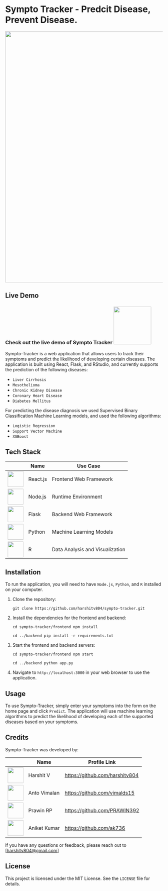 # Sympto Tracker - Predcit Disease, Prevent Disease.

<center><img src="https://user-images.githubusercontent.com/100853494/236436577-84e920c1-c6c0-4610-8aea-3b7f004a6dfd.png" width="800" height="auto"></center>

## Live Demo
### Check out the live demo of Sympto Tracker <a href="https://sympto-tracker.vercel.app/"><img src="https://static.vecteezy.com/system/resources/previews/009/384/880/non_2x/click-here-button-clipart-design-illustration-free-png.png" width="120" height="auto"></a>

Sympto-Tracker is a web application that allows users to track their symptoms and predict the likelihood of developing certain diseases. The application is built using React, Flask, and RStudio, and currently supports the prediction of the following diseases:

- `Liver Cirrhosis`
- `Mesothelioma`
- `Chronic Kidney Disease`
- `Coronary Heart Disease`
- `Diabetes Mellitus`

For predicting the disease diagnosis we used Supervised Binary Classification Machine Learning models, and used the following algorithms:

- `Logistic Regression`
- `Support Vector Machine`
- `XGBoost`

## Tech Stack

|  | Name | Use Case |
| ------------- | ------------- | ------------- |
| <img src="https://upload.wikimedia.org/wikipedia/commons/thumb/a/a7/React-icon.svg/1200px-React-icon.svg.png" width="50" height="50"> | React.js | Frontend Web Framework |
| <img src="https://upload.wikimedia.org/wikipedia/commons/thumb/d/d9/Node.js_logo.svg/1200px-Node.js_logo.svg.png" width="50" height="50"> | Node.js | Runtime Environment |
| <img src="https://w7.pngwing.com/pngs/166/342/png-transparent-flask-python-bottle-web-framework-web-application-flask-white-monochrome-shoe.png" width="50" height="50"> | Flask | Backend Web Framework |
| <img src="https://upload.wikimedia.org/wikipedia/commons/thumb/c/c3/Python-logo-notext.svg/935px-Python-logo-notext.svg.png" width="50" height="50"> | Python | Machine Learning Models |
| <img src="https://cran.rstudio.com/Rlogo.svg" width="50" height="50"> | R | Data Analysis and Visualization |

## Installation

To run the application, you will need to have `Node.js`, `Python`, and `R` installed on your computer.

1. Clone the repository:

   `git clone https://github.com/harshitv804/sympto-tracker.git`
   
2. Install the dependencies for the frontend and backend:

   `cd sympto-tracker/frontend
   npm install`

   `cd ../backend
   pip install -r requirements.txt`

3. Start the frontend and backend servers:

   `cd sympto-tracker/frontend
   npm start`

   `cd ../backend
   python app.py`
   
4. Navigate to `http://localhost:3000` in your web browser to use the application.

## Usage

To use Sympto-Tracker, simply enter your symptoms into the form on the home page and click `Predict`. The application will use machine learning algorithms to predict the likelihood of developing each of the supported diseases based on your symptoms.

## Credits

Sympto-Tracker was developed by:

| | Name | Profile Link |
| ------------- | ------------- | ------------- |
| <img src="https://avatars.githubusercontent.com/u/100853494?v=4" width="50" height="50">  | Harshit V  | https://github.com/harshitv804  |
| <img src="https://avatars.githubusercontent.com/u/74135002?v=4" width="50" height="50">  | Anto Vimalan  | https://github.com/vimalds15  |
| <img src="https://avatars.githubusercontent.com/u/70755637?v=4" width="50" height="50">  | Prawin RP  | https://github.com/PRAWIN392  |
| <img src="https://avatars.githubusercontent.com/u/95230817?v=4" width="50" height="50">  | Aniket Kumar  | https://github.com/ak736  |

If you have any questions or feedback, please reach out to [harshitv804@gmail.com]

## License

This project is licensed under the MIT License. See the `LICENSE` file for details.
